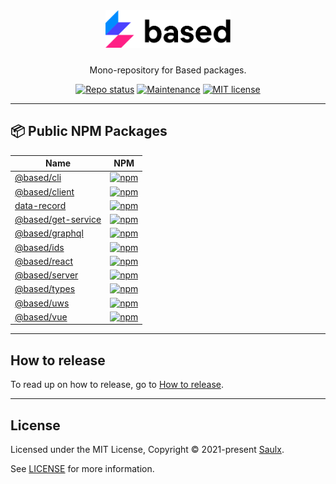 <div align="center">
  <a href="javascript:void(0);" style="pointer-events: none;">
    <img src="./.docs/assets/based-logo-black.svg" style="width: 200px; padding-bottom: 10px;" />
  </a>

  <p align="center">
    Mono-repository for Based packages.
  </p>

[![Repo status](https://www.repostatus.org/badges/latest/wip.svg)](./README.md)
[![Maintenance](https://img.shields.io/badge/Maintained%3F-yes-green.svg)](https://github.com/atelier-saulx/based/graphs/commit-activity)
[![MIT license](https://img.shields.io/badge/License-MIT-green.svg)](./LICENSE)

</div>

---

## 📦 Public NPM Packages

| Name                                                   | NPM                                                                                                         |
| ------------------------------------------------------ | ----------------------------------------------------------------------------------------------------------- |
| [@based/cli](./packages/cli/README.md)                 | [![npm](https://img.shields.io/npm/v/@based/cli)](https://www.npmjs.com/package/@based/cli)                 |
| [@based/client](./packages/client/README.md)           | [![npm](https://img.shields.io/npm/v/@based/client)](https://www.npmjs.com/package/@based/client)           |
| [data-record](./packages/data-record/README.md)        | [![npm](https://img.shields.io/npm/v/data-record)](https://www.npmjs.com/package/data-record)               |
| [@based/get-service](./packages/get-service/README.md) | [![npm](https://img.shields.io/npm/v/@based/get-service)](https://www.npmjs.com/package/@based/get-service) |
| [@based/graphql](./packages/graphql/README.md)         | [![npm](https://img.shields.io/npm/v/@based/graphql)](https://www.npmjs.com/package/@based/graphql)         |
| [@based/ids](./packages/ids/README.md)                 | [![npm](https://img.shields.io/npm/v/@based/ids)](https://www.npmjs.com/package/@based/ids)                 |
| [@based/react](./packages/react/README.md)             | [![npm](https://img.shields.io/npm/v/@based/react)](https://www.npmjs.com/package/@based/react)             |
| [@based/server](./packages/server/README.md)           | [![npm](https://img.shields.io/npm/v/@based/server)](https://www.npmjs.com/package/@based/server)           |
| [@based/types](./packages/types/README.md)             | [![npm](https://img.shields.io/npm/v/@based/types)](https://www.npmjs.com/package/@based/types)             |
| [@based/uws](./packages/uws/README.md)                 | [![npm](https://img.shields.io/npm/v/@based/uws)](https://www.npmjs.com/package/@based/uws)                 |
| [@based/vue](./packages/vue/README.md)                 | [![npm](https://img.shields.io/npm/v/@based/vue)](https://www.npmjs.com/package/@based/vue)                 |

---

## How to release

To read up on how to release, go to [How to release](./.docs/how-to-release.md).

---

## License

Licensed under the MIT License, Copyright © 2021-present [Saulx](https://www.saulx.com/).

See [LICENSE](./LICENSE) for more information.
